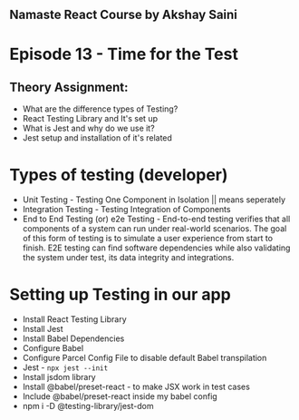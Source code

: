 ## Namaste React Course by Akshay Saini

# Episode 13 - Time for the Test

## Theory Assignment:

- What are the difference types of Testing?
- React Testing Library and It's set up
- What is Jest and why do we use it?
- Jest setup and installation of it's related

# Types of testing (developer)

- Unit Testing - Testing One Component in Isolation || means seperately
- Integration Testing - Testing Integration of Components
- End to End Testing (or) e2e Testing - End-to-end testing verifies that all components of a system can run under real-world scenarios. The goal of this form of testing is to simulate a user experience from start to finish. E2E testing can find software dependencies while also validating the system under test, its data integrity and integrations.

# Setting up Testing in our app

- Install React Testing Library
- Install Jest
- Install Babel Dependencies
- Configure Babel
- Configure Parcel Config File to disable default Babel transpilation
- Jest - `npx jest --init`
- Install jsdom library
- Install @babel/preset-react - to make JSX work in test cases
- Include @babel/preset-react inside my babel config
- npm i -D @testing-library/jest-dom